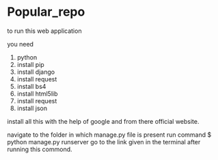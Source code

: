 # Popular_repo

to run this web application

you need 

1. python 
2. install pip
3. install django
4. install request
5. install bs4
6. install html5lib
7. install request
8. install json

install all this with the help of google and from there official website.

navigate to the folder in which manage.py file is present run command $ python manage.py runserver
go to the link given in the terminal after running this commond.
